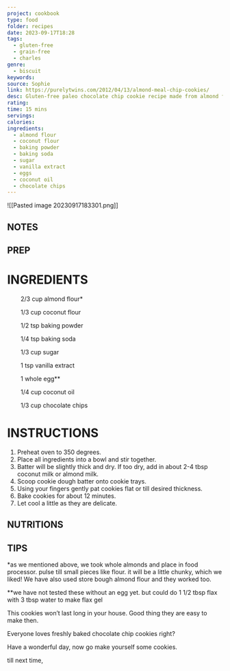 ```yaml
---
project: cookbook
type: food
folder: recipes
date: 2023-09-17T18:28
tags:
  - gluten-free
  - grain-free
  - charles
genre:
  - biscuit
keywords: 
source: Sophie
link: https://purelytwins.com/2012/04/13/almond-meal-chip-cookies/
desc: Gluten-free paleo chocolate chip cookie recipe made from almond flour and coconut flour.
rating: 
time: 15 mins
servings: 
calories: 
ingredients:
  - almond flour
  - coconut flour
  - baking powder
  - baking soda
  - sugar
  - vanilla extract
  - eggs
  - coconut oil
  - chocolate chips
---
```


![[Pasted image 20230917183301.png]]

## NOTES




## PREP


# INGREDIENTS

        2/3 cup almond flour*

        1/3 cup coconut flour

        1/2 tsp baking powder

        1/4 tsp baking soda

        1/3 cup sugar

        1 tsp vanilla extract

        1 whole egg**

        1/4 cup coconut oil

        1/3 cup chocolate chips



# INSTRUCTIONS

1. Preheat oven to 350 degrees.
2. Place all ingredients into a bowl and stir together.
3. Batter will be slightly thick and dry. If too dry, add in about 2-4 tbsp coconut milk or almond milk.
4. Scoop cookie dough batter onto cookie trays.
5. Using your fingers gently pat cookies flat or till desired thickness.
6. Bake cookies for about 12 minutes.
7. Let cool a little as they are delicate.


## NUTRITIONS

## TIPS

*as we mentioned above, we took whole almonds and place in food processor. pulse till small pieces like flour. it will be a little chunky, which we liked! We have also used store bough almond flour and they worked too.

**we have not tested these without an egg yet. but could do 1 1/2 tbsp flax with 3 tbsp water to make flax gel


This cookies won’t last long in your house. Good thing they are easy to make then.

Everyone loves freshly baked chocolate chip cookies right?

Have a wonderful day, now go make yourself some cookies.

till next time,





